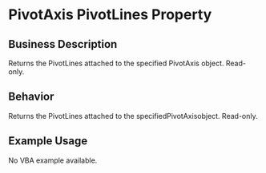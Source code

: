 # PivotAxis PivotLines Property

## Business Description
Returns the PivotLines attached to the specified PivotAxis object. Read-only.

## Behavior
Returns the PivotLines attached to the specifiedPivotAxisobject. Read-only.

## Example Usage
No VBA example available.